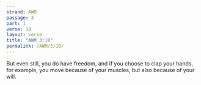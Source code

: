 ```yaml
---
strand: AWM
passage: 3
part: 1
verse: 10
layout: verse
title: "AWM 3:10"
permalink: /AWM/3/10/
---
```

But even still, you do have freedom, and if you choose to clap your hands, for example, you move because of your muscles, but also because of your will.
